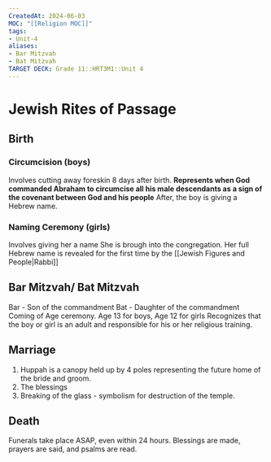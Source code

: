 ```yaml
---
CreatedAt: 2024-06-03
MOC: "[[Religion MOC]]"
tags:
- Unit-4
aliases:
- Bar Mitzvah
- Bat Mitzvah
TARGET DECK: Grade 11::HRT3M1::Unit 4
---
```


# Jewish Rites of Passage

## Birth

### Circumcision (boys)
Involves cutting away foreskin 8 days after birth. **Represents when God commanded Abraham to circumcise all his male descendants as a sign of the covenant between God and his people**
After, the boy is giving a Hebrew name.
<!--ID: 1717533948816-->



### Naming Ceremony (girls)
Involves giving her a name
She is brough into the congregation.
Her full Hebrew name is revealed for the first time by the [[Jewish Figures and People|Rabbi]]
<!--ID: 1717533948818-->



## Bar Mitzvah/ Bat Mitzvah
Bar - Son of the commandment
Bat - Daughter of the commandment
Coming of Age ceremony. Age 13 for boys, Age 12 for girls
Recognizes that the boy or girl is an adult and responsible for his or her religious training.
<!--ID: 1717533948820-->



## Marriage
1. Huppah is a canopy held up by 4 poles representing the future home of the bride and groom.
2. The blessings
3. Breaking of the glass - symbolism for destruction of the temple.
<!--ID: 1717533948824-->




## Death
Funerals take place ASAP, even within 24 hours. Blessings are made, prayers are said, and psalms are read.
<!--ID: 1717533948826-->

